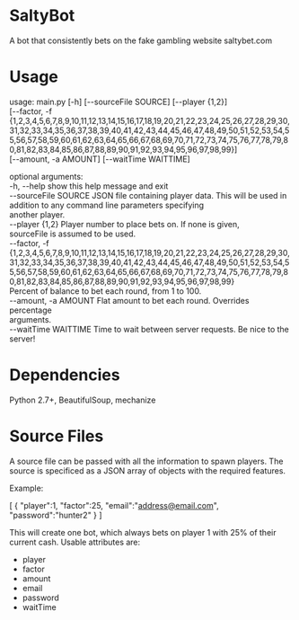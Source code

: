 SaltyBot
========

A bot that consistently bets on the fake gambling website saltybet.com

Usage
========

usage: main.py [-h] [--sourceFile SOURCE] [--player {1,2}]  
               [--factor, -f {1,2,3,4,5,6,7,8,9,10,11,12,13,14,15,16,17,18,19,20,21,22,23,24,25,26,27,28,29,30,31,32,33,34,35,36,37,38,39,40,41,42,43,44,45,46,47,48,49,50,51,52,53,54,55,56,57,58,59,60,61,62,63,64,65,66,67,68,69,70,71,72,73,74,75,76,77,78,79,80,81,82,83,84,85,86,87,88,89,90,91,92,93,94,95,96,97,98,99}]  
               [--amount, -a AMOUNT] [--waitTime WAITTIME]  
  
optional arguments:  
  -h, --help            show this help message and exit  
  --sourceFile SOURCE   JSON file containing player data. This will be used in  
                        addition to any command line parameters specifying  
                        another player.  
  --player {1,2}        Player number to place bets on. If none is given,  
                        sourceFile is assumed to be used.  
  --factor, -f {1,2,3,4,5,6,7,8,9,10,11,12,13,14,15,16,17,18,19,20,21,22,23,24,25,26,27,28,29,30,31,32,33,34,35,36,37,38,39,40,41,42,43,44,45,46,47,48,49,50,51,52,53,54,55,56,57,58,59,60,61,62,63,64,65,66,67,68,69,70,71,72,73,74,75,76,77,78,79,80,81,82,83,84,85,86,87,88,89,90,91,92,93,94,95,96,97,98,99}  
                        Percent of balance to bet each round, from 1 to 100.  
  --amount, -a AMOUNT   Flat amount to bet each round. Overrides percentage  
                        arguments.  
  --waitTime WAITTIME   Time to wait between server requests. Be nice to the  
                        server!  

Dependencies
========

Python 2.7+, BeautifulSoup, mechanize

Source Files
========

A source file can be passed with all the information to spawn players. The source is specificed as a JSON array of objects with the required features.

Example:

[
{
  "player":1,
  "factor":25,
  "email":"address@email.com",
  "password":"hunter2"
}
]

This will create one bot, which always bets on player 1 with 25% of their current cash. Usable attributes are:

- player
- factor
- amount
- email
- password
- waitTime
